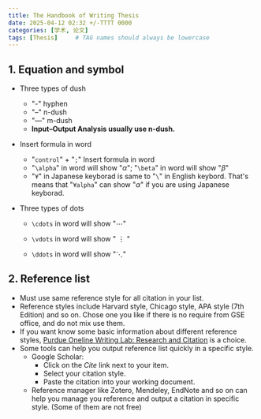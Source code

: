 ```yaml
---
title: The Handbook of Writing Thesis
date: 2025-04-12 02:32 +/-TTTT 0000
categories: [学术, 论文]
tags: [Thesis]     # TAG names should always be lowercase
---
```


## 1. Equation and symbol

- Three types of dush
  - "-"  hyphen
  - "–"  n-dush  
  - "—"  m-dush  
  - **Input–Output Analysis usually use n-dush.**



- Insert formula in word
  - "`control`" + "` ; `" Insert formula in word  
  - "`\alpha`" in word will show "$\alpha$"; "`\beta`" in word will show "$\beta$"
  - "`¥`" in Japanese keyborad is same to "`\`" in English keybord. That's means that "`¥alpha`" can show "$\alpha$" if you are using Japanese keyborad.



- Three types of dots
  - `\cdots` in word will show "$\cdots$"
  - `\vdots` in word will show " $\vdots$ "  
  
  - `\ddots` in word will show "$\ddots$"
  



## 2. Reference list

- Must use same reference style for all citation in your list.
- Reference styles include Harvard style, Chicago style, APA style (7th Edition) and so on. Chose one you like if there is no require from GSE office, and do not mix use them.
- If you want know some basic information about different reference styles, [Purdue Oneline Writing Lab: Research and Citation](https://owl.purdue.edu/owl/research_and_citation/resources.html) is a choice.
- Some tools can help you output reference list quickly in a specific style.
  - Google Scholar: 
    - Click on the *Cite* link next to your item.
    - Select your citation style.
    - Paste the citation into your working document.
  - Reference manager like Zotero, Mendeley, EndNote and so on can help you manage you reference and output a citation in specific style. (Some of them are not free)
